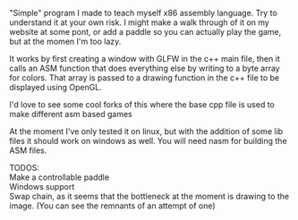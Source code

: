 "Simple" program I made to teach myself x86 assembly language. Try to understand it at your own risk. I might make a walk through of it on my website at some pont, or add a paddle so you can actually play the game, but at the momen I'm too lazy.

It works by first creating a window with GLFW in the c++ main file, then it calls an ASM function that does everything else by writing to a byte array for colors. That array is passed to a drawing function in the c++ file to be displayed using OpenGL.

I'd love to see some cool forks of this where the base cpp file is used to make different asm based games

At the moment I've only tested it on linux, but with the addition of some lib files it should work on windows as well. You will need nasm for building the ASM files.

TODOS: <br>
Make a controllable paddle <br>
Windows support <br>
Swap chain, as it seems that the bottleneck at the moment is drawing to the image. (You can see the remnants of an attempt of one)